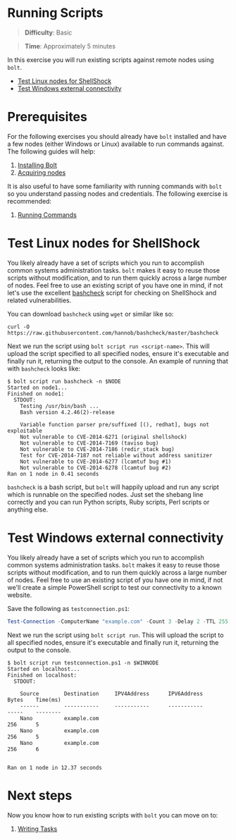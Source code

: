 # Running Scripts

> **Difficulty**: Basic

> **Time**: Approximately 5 minutes

In this exercise you will run existing scripts against remote nodes using `bolt`.

- [Test Linux nodes for ShellShock](#test-linux-nodes-for-shellshock)
- [Test Windows external connectivity](#test-windows-external-connectivity)

# Prerequisites

For the following exercises you should already have `bolt` installed and have a few nodes (either Windows or Linux) available to run commands against. The following guides will help:

1. [Installing Bolt](../1-installing-bolt)
1. [Acquiring nodes](../2-acquiring-nodes)

It is also useful to have some familiarity with running commands with `bolt` so you understand passing nodes and credentials. The following exercise is recommended:

1. [Running Commands](../3-running-commands)

# Test Linux nodes for ShellShock

You likely already have a set of scripts which you run to accomplish common systems administration tasks. `bolt` makes it easy to reuse those scripts without modification, and to run them quickly across a large number of nodes. Feel free to use an existing script of you have one in mind, if not let's use the excellent [bashcheck](https://github.com/hannob/bashcheck) script for checking on ShellShock and related vulnerabilities.

You can download `bashcheck` using `wget` or similar like so:

```
curl -O https://raw.githubusercontent.com/hannob/bashcheck/master/bashcheck
```

Next we run the script using `bolt script run <script-name>`. This will upload the script specified to all specified nodes, ensure it's executable and finally run it, returning the output to the console. An example of running that with `bashcheck` looks like:

```
$ bolt script run bashcheck -n $NODE
Started on node1...
Finished on node1:
  STDOUT:
    Testing /usr/bin/bash ...
    Bash version 4.2.46(2)-release

    Variable function parser pre/suffixed [(), redhat], bugs not exploitable
    Not vulnerable to CVE-2014-6271 (original shellshock)
    Not vulnerable to CVE-2014-7169 (taviso bug)
    Not vulnerable to CVE-2014-7186 (redir_stack bug)
    Test for CVE-2014-7187 not reliable without address sanitizer
    Not vulnerable to CVE-2014-6277 (lcamtuf bug #1)
    Not vulnerable to CVE-2014-6278 (lcamtuf bug #2)
Ran on 1 node in 0.41 seconds
```

`bashcheck` is a bash script, but `bolt` will happily upload and run any script which is runnable on the specified nodes. Just set the shebang line correctly and you can run Python scripts, Ruby scripts, Perl scripts or anything else.


# Test Windows external connectivity

You likely already have a set of scripts which you run to accomplish common systems administration tasks. `bolt` makes it easy to reuse those scripts without modification, and to run them quickly across a large number of nodes. Feel free to use an existing script of you have one in mind, if not we'll create a simple PowerShell script to test our connectivity to a known website.

Save the following as `testconnection.ps1`:

```powershell
Test-Connection -ComputerName "example.com" -Count 3 -Delay 2 -TTL 255 -BufferSize 256 -ThrottleLimit 32
```

Next we run the script using `bolt script run`. This will upload the script to all specified nodes, ensure it's executable and finally run it, returning the output to the console.

```
$ bolt script run testconnection.ps1 -n $WINNODE
Started on localhost...
Finished on localhost:
  STDOUT:

    Source        Destination     IPV4Address      IPV6Address                              Bytes    Time(ms)
    ------        -----------     -----------      -----------                              -----    --------
    Nano          example.com                                                               256      5
    Nano          example.com                                                               256      5
    Nano          example.com                                                               256      6


Ran on 1 node in 12.37 seconds
```

# Next steps

Now you know how to run existing scripts with `bolt` you can move on to:

1. [Writing Tasks](../5-writing-tasks)
